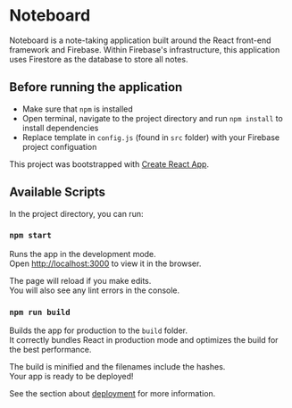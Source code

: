 # Noteboard

Noteboard is a note-taking application built around the React front-end framework and Firebase. Within Firebase's infrastructure, this application uses Firestore as the database to store all notes.

## Before running the application

* Make sure that `npm` is installed
* Open terminal, navigate to the project directory and run `npm install` to install dependencies
* Replace template in `config.js` (found in `src` folder) with your Firebase project configuation

This project was bootstrapped with [Create React App](https://github.com/facebook/create-react-app).

## Available Scripts

In the project directory, you can run:

### `npm start`

Runs the app in the development mode.<br />
Open [http://localhost:3000](http://localhost:3000) to view it in the browser.

The page will reload if you make edits.<br />
You will also see any lint errors in the console.

### `npm run build`

Builds the app for production to the `build` folder.<br />
It correctly bundles React in production mode and optimizes the build for the best performance.

The build is minified and the filenames include the hashes.<br />
Your app is ready to be deployed!

See the section about [deployment](https://facebook.github.io/create-react-app/docs/deployment) for more information.